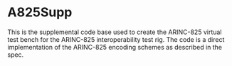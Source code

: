 # A825Supp
This is the supplemental code base used to create the ARINC-825 virtual test bench for the ARINC-825 interoperability test rig. The code is a direct implementation of the ARINC-825 encoding schemes as described in the spec.
